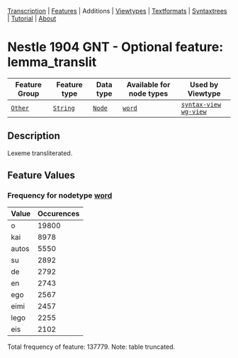 <a name="start"></a>
<div class="hidden-content"><a href="../transcription.md">Transcription</a> | <a href="README.md#start">Features</a> | Additions | <a href="../viewtypes.md#start">Viewtypes</a> | <a href="../textformats.md#start">Textformats</a> |  <a href="../syntaxtrees.md#start">Syntaxtrees</a> | <a href="../tutorial/README.md#start">Tutorial</a>  | <a href="../about.md#start">About</a></div>

# Nestle 1904 GNT - Optional feature: lemma_translit

Feature Group | Feature type |Data type |Available for node types | Used by Viewtype 
---|---|---|---|---
[`Other`](featuresbyfeaturegroup.md#other)|[`String`](featuresbydatatype.md#string)|[`Node`](featuresbynodetype.md#node)| [`word`](featuresbynodetype.md#word) |[`syntax-view`](../syntax-view.md#start) [`wg-view`](../wg-view.md#start) 

## Description
Lexeme transliterated.
## Feature Values
### Frequency for nodetype [word](featuresbynodetype.md#word)

Value|Occurences
---|---
o|19800
kai|8978
autos|5550
su|2892
de|2792
en|2743
ego|2567
eimi|2457
lego|2255
eis|2102

Total frequency of feature: 137779. Note: table truncated.

 